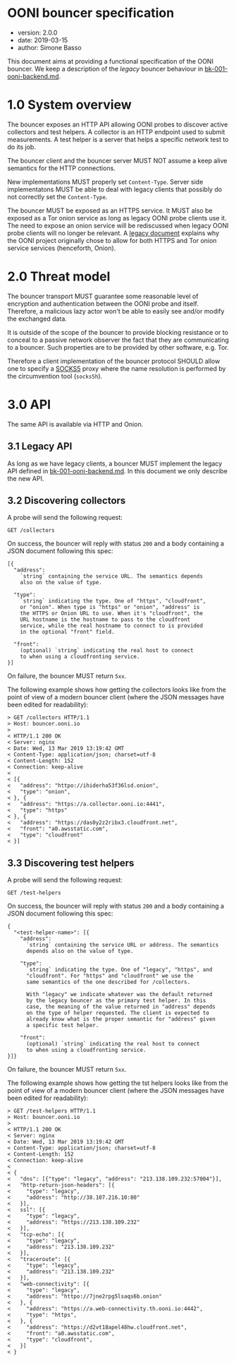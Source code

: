 # OONI bouncer specification

* version: 2.0.0
* date: 2019-03-15
* author: Simone Basso

This document aims at providing a functional specification of the
OONI bouncer. We keep a description of the _legacy_ bouncer behaviour
in [bk-001-ooni-backend.md](bk-001-ooni-backend.md).

# 1.0 System overview

The bouncer exposes an HTTP API allowing OONI probes to discover
active collectors and test helpers. A collector is an HTTP endpoint
used to submit measurements. A test helper is a server that helps
a specific network test to do its job.

The bouncer client and the bouncer server MUST NOT assume a keep
alive semantics for the HTTP connections.

New implementations MUST properly set `Content-Type`. Server side
implementatons MUST be able to deal with legacy clients that possibly
do not correctly set the `Content-Type`.

The bouncer MUST be exposed as an HTTPS service. It MUST also be exposed as
a Tor onion service as long as legacy OONI probe clients use it. The need
to expose an onion service will be rediscussed when legacy OONI probe
clients will no longer be relevant. A [legacy document](
https://ooni.torproject.org/docs/architecture.html)
explains why the OONI project originally chose to allow for both HTTPS
and Tor onion service services (henceforth, Onion).

# 2.0 Threat model

The bouncer transport MUST guarantee some reasonable level of encryption
and authentication between the OONI probe and itself. Therefore, a malicious
lazy actor won't be able to easily see and/or modify the exchanged data.

It is outside of the scope of the bouncer to provide blocking resistance or
to conceal to a passive network observer the fact that they are communicating to
a bouncer. Such properties are to be provided by other software, e.g. Tor.

Therefore a client implementation of the bouncer protocol SHOULD allow one
to specify a [SOCKS5](https://tools.ietf.org/html/rfc1928) proxy where the
name resolution is performed by the circumvention tool (`socks5h`).

# 3.0 API

The same API is available via HTTP and Onion.

## 3.1 Legacy API

As long as we have legacy clients, a bouncer MUST implement the legacy
API defined in [bk-001-ooni-backend.md](bk-001-ooni-backend.md). In
this document we only describe the new API.

## 3.2 Discovering collectors

A probe will send the following request:

    GET /collectors

On success, the bouncer will reply with status `200` and a body
containing a JSON document following this spec:

    [{
      "address":
        `string` containing the service URL. The semantics depends
        also on the value of type.
      
      "type":
        `string` indicating the type. One of "https", "cloudfront",
        or "onion". When type is "https" or "onion", "address" is
        the HTTPS or Onion URL to use. When it's "cloudfront", the
        URL hostname is the hostname to pass to the cloudfront
        service, while the real hostname to connect to is provided
        in the optional "front" field.
      
      "front":
        (optional) `string` indicating the real host to connect
        to when using a cloudfronting service.
    }]

On failure, the bouncer MUST return `5xx`.

The following example shows how getting the collectors looks like from
the point of view of a modern bouncer client (where the JSON
messages have been edited for readability):

```
> GET /collectors HTTP/1.1
> Host: bouncer.ooni.io
>
< HTTP/1.1 200 OK
< Server: nginx
< Date: Wed, 13 Mar 2019 13:19:42 GMT
< Content-Type: application/json; charset=utf-8
< Content-Length: 152
< Connection: keep-alive
< 
< [{
<   "address": "httpo://ihiderha53f36lsd.onion",
<   "type": "onion",
< }, {
<   "address": "https://a.collector.ooni.io:4441",
<   "type": "https"
< }, {
<   "address": "https://das0y2z2ribx3.cloudfront.net",
<   "front": "a0.awsstatic.com",
<   "type": "cloudfront"
< }]
```

## 3.3 Discovering test helpers

A probe will send the following request:

    GET /test-helpers

On success, the bouncer will reply with status `200` and a body
containing a JSON document following this spec:

    {
      "<test-helper-name>": [{
        "address":
          `string` containing the service URL or address. The semantics
          depends also on the value of type.
      
        "type":
          `string` indicating the type. One of "legacy", "https", and
          "cloudfront". For "https" and "cloudfront" we use the
          same semantics of the one described for /collectors.

          With "legacy" we indicate whatever was the default returned
          by the legacy bouncer as the primary test helper. In this
          case, the meaning of the value returned in "address" depends
          on the type of helper requested. The client is expected to
          already know what is the proper semantic for "address" given
          a specific test helper.
      
        "front":
          (optional) `string` indicating the real host to connect
          to when using a cloudfronting service.
    }]}

On failure, the bouncer MUST return `5xx`.

The following example shows how getting the tst helpers looks like from
the point of view of a modern bouncer client (where the JSON
messages have been edited for readability):

```
> GET /test-helpers HTTP/1.1
> Host: bouncer.ooni.io
>
< HTTP/1.1 200 OK
< Server: nginx
< Date: Wed, 13 Mar 2019 13:19:42 GMT
< Content-Type: application/json; charset=utf-8
< Content-Length: 152
< Connection: keep-alive
< 
< {
<   "dns": [{"type": "legacy", "address": "213.138.109.232:57004"}],
<   "http-return-json-headers": [{
<     "type": "legacy",
<     "address": "http://38.107.216.10:80"
<   }],
<   ssl": [{
<     "type": "legacy",
<     "address": "https://213.138.109.232"
<   }],
<   "tcp-echo": [{
<     "type": "legacy",
<     "address": "213.138.109.232"
<   }],
<   "traceroute": [{
<     "type": "legacy",
<     "address": "213.138.109.232"
<   }],
<   "web-connectivity": [{
<     "type": "legacy",
<     "address": "httpo://7jne2rpg5lsaqs6b.onion"
<   }, {
<     "address": "https://a.web-connectivity.th.ooni.io:4442",
<     "type": "https",
<   }, {
<     "address": "https://d2vt18apel48hw.cloudfront.net",
<     "front": "a0.awsstatic.com",
<     "type": "cloudfront",
<   }]
< }
```

